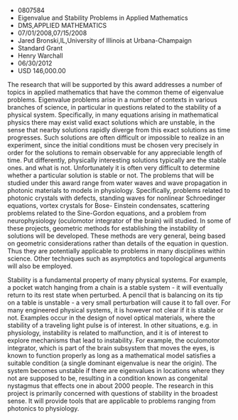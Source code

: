 
* 0807584
* Eigenvalue and Stability Problems in Applied Mathematics
* DMS,APPLIED MATHEMATICS
* 07/01/2008,07/15/2008
* Jared Bronski,IL,University of Illinois at Urbana-Champaign
* Standard Grant
* Henry Warchall
* 06/30/2012
* USD 146,000.00

The research that will be supported by this award addresses a number of topics
in applied mathematics that have the common theme of eigenvalue problems.
Eigenvalue problems arise in a number of contexts in various branches of
science, in particular in questions related to the stability of a physical
system. Specifically, in many equations arising in mathematical physics there
may exist valid exact solutions which are unstable, in the sense that nearby
solutions rapidly diverge from this exact solutions as time progresses. Such
solutions are often difficult or impossible to realize in an experiment, since
the initial conditions must be chosen very precisely in order for the solutions
to remain observable for any appreciable length of time. Put differently,
physically interesting solutions typically are the stable ones. and what is not.
Unfortunately it is often very difficult to determine whether a particular
solution is stable or not. The problems that will be studied under this award
range from water waves and wave propagation in photonic materials to models in
physiology. Specifically, problems related to photonic crystals with defects,
standing waves for nonlinear Schroedinger equations, vortex crystals for Bose-
Einstein condensates, scattering problems related to the Sine-Gordon equations,
and a problem from neurophysiology (oculomotor integrator of the brain) will
studied. In some of these projects, geometric methods for establishing the
instability of solutions will be developed. These methods are very general,
being based on geometric considerations rather than details of the equation in
question. Thus they are potentially applicable to problems in many disciplines
within science. Other techniques such as asymptotics and topological arguments
will also be employed.

Stability is a fundamental property of many physical systems. For example, a
pocket watch hanging from a chain is a stable system - it will eventually return
to its rest state when perturbed. A pencil that is balancing on its tip on a
table is unstable - a very small perturbation will cause it to fall over. For
many engineered physical systems, it is however not clear if it is stable or
not. Examples occur in the design of novel optical materials, where the
stability of a traveling light pulse is of interest. In other situations, e.g.
in physiology, instability is related to malfunction, and it is of interest to
explore mechanisms that lead to instability. For example, the oculomotor
integrator, which is part of the brain subsystem that moves the eyes, is known
to function properly as long as a mathematical model satisfies a suitable
condition (a single dominant eigenvalue is near the origin). The system becomes
unstable if there are eigenvalues in locations where they not are supposed to
be, resulting in a condition known as congenital nystagmus that effects one in
about 2000 people. The research in this project is primarily concerned with
questions of stability in the broadest sense. It will provide tools that are
applicable to problems ranging from photonics to physiology.




